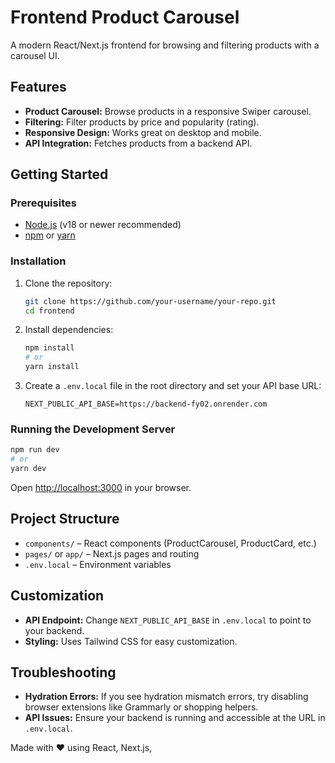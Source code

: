 # Frontend Product Carousel

A modern React/Next.js frontend for browsing and filtering products with a carousel UI.

## Features

- **Product Carousel:** Browse products in a responsive Swiper carousel.
- **Filtering:** Filter products by price and popularity (rating).
- **Responsive Design:** Works great on desktop and mobile.
- **API Integration:** Fetches products from a backend API.

## Getting Started

### Prerequisites

- [Node.js](https://nodejs.org/) (v18 or newer recommended)
- [npm](https://www.npmjs.com/) or [yarn](https://yarnpkg.com/)

### Installation

1. Clone the repository:

   ```bash
   git clone https://github.com/your-username/your-repo.git
   cd frontend
   ```

2. Install dependencies:

   ```bash
   npm install
   # or
   yarn install
   ```

3. Create a `.env.local` file in the root directory and set your API base URL:

   ```
   NEXT_PUBLIC_API_BASE=https://backend-fy02.onrender.com
   ```

### Running the Development Server

```bash
npm run dev
# or
yarn dev
```

Open [http://localhost:3000](http://localhost:3000) in your browser.

## Project Structure

- `components/` – React components (ProductCarousel, ProductCard, etc.)
- `pages/` or `app/` – Next.js pages and routing
- `.env.local` – Environment variables

## Customization

- **API Endpoint:** Change `NEXT_PUBLIC_API_BASE` in `.env.local` to point to your backend.
- **Styling:** Uses Tailwind CSS for easy customization.

## Troubleshooting

- **Hydration Errors:** If you see hydration mismatch errors, try disabling browser extensions like Grammarly or shopping helpers.
- **API Issues:** Ensure your backend is running and accessible at the URL in `.env.local`.



Made with ❤️ using React, Next.js,